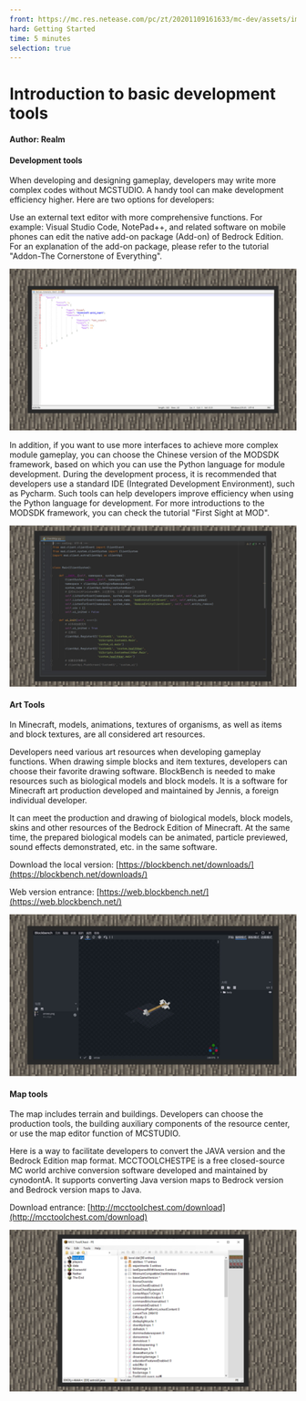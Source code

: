 ```yaml
--- 
front: https://mc.res.netease.com/pc/zt/20201109161633/mc-dev/assets/img/1_2.1dfacb37.jpg 
hard: Getting Started 
time: 5 minutes 
selection: true 
--- 
```

# Introduction to basic development tools 
#### Author: Realm 

#### Development tools 

When developing and designing gameplay, developers may write more complex codes without MCSTUDIO. A handy tool can make development efficiency higher. Here are two options for developers: 

Use an external text editor with more comprehensive functions. For example: Visual Studio Code, NotePad++, and related software on mobile phones can edit the native add-on package (Add-on) of Bedrock Edition. For an explanation of the add-on package, please refer to the tutorial "Addon-The Cornerstone of Everything". 

![](./images/1_1.jpg) 

In addition, if you want to use more interfaces to achieve more complex module gameplay, you can choose the Chinese version of the MODSDK framework, based on which you can use the Python language for module development. During the development process, it is recommended that developers use a standard IDE (Integrated Development Environment), such as Pycharm. Such tools can help developers improve efficiency when using the Python language for development. For more introductions to the MODSDK framework, you can check the tutorial "First Sight at MOD". 

![](./images/1_2.jpg) 

#### Art Tools 

In Minecraft, models, animations, textures of organisms, as well as items and block textures, are all considered art resources. 

Developers need various art resources when developing gameplay functions. When drawing simple blocks and item textures, developers can choose their favorite drawing software. BlockBench is needed to make resources such as biological models and block models. It is a software for Minecraft art production developed and maintained by Jennis, a foreign individual developer. 

It can meet the production and drawing of biological models, block models, skins and other resources of the Bedrock Edition of Minecraft. At the same time, the prepared biological models can be animated, particle previewed, sound effects demonstrated, etc. in the same software. 

Download the local version: [https://blockbench.net/downloads/](https://blockbench.net/downloads/) 

Web version entrance: [https://web.blockbench.net/](https://web.blockbench.net/) 

![](./images/1_3.jpg) 

#### Map tools 

The map includes terrain and buildings. Developers can choose the production tools, the building auxiliary components of the resource center, or use the map editor function of MCSTUDIO. 

Here is a way to facilitate developers to convert the JAVA version and the Bedrock Edition map format. MCCTOOLCHESTPE is a free closed-source MC world archive conversion software developed and maintained by cynodontA. It supports converting Java version maps to Bedrock version and Bedrock version maps to Java. 

Download entrance: [http://mcctoolchest.com/download](http://mcctoolchest.com/download)


![](./images/1_4.jpg)
